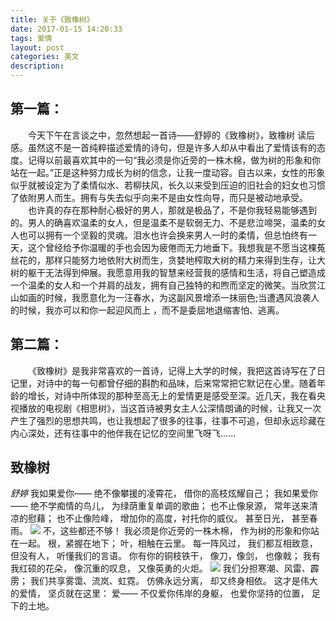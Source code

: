 ```yaml
---
title: 关于《致橡树》
date: 2017-01-15 14:20:33
tags: 爱情
layout: post
categories: 美文
description:
---
```

## 第一篇：
&emsp;&emsp;今天下午在言谈之中，忽然想起一首诗——舒婷的《致橡树》，致橡树 读后感。虽然这不是一首纯粹描述爱情的诗句，但是许多人却从中看出了爱情该有的态度。记得以前最喜欢其中的一句“我必须是你近旁的一株木棉，做为树的形象和你站在一起。”正是这种努力成长为树的信念，让我一度动容。自古以来，女性的形象似乎就被设定为了柔情似水、若柳扶风，长久以来受到压迫的旧社会的妇女也习惯了依附男人而生。拥有与失去似乎向来不是由女性向导，而只是被动地承受。
&emsp;&emsp;也许真的存在那种耐心极好的男人，那就是极品了，不是你我轻易能够遇到的。男人的确喜欢温柔的女人，但是温柔不是软弱无力、不是悲泣啼哭，温柔的女人也可以拥有一个坚毅的灵魂。泪水也许会换来男人一时的柔情，但总怕终有一天，这个曾经给予你温暖的手也会因为疲倦而无力地垂下。我想我是不愿当这棵菟丝花的，那样只能努力地依附大树而生，贪婪地榨取大树的精力来得到生存，让大树的躯干无法得到伸展。我愿意用我的智慧来经营我的感情和生活，将自己塑造成一个温柔的女人和一个并肩的战友，拥有自己独特的和煦而坚定的微笑。当欣赏江山如画的时候，我愿意化为一汪春水，为这副风景增添一抹丽色;当遭遇风浪袭人的时候，我亦可以和你一起迎风而上 ，而不是委屈地退缩害怕、逃离。
## 第二篇：
&emsp;&emsp;《致橡树》是我非常喜欢的一首诗，记得上大学的时候，我把这首诗写在了日记里，对诗中的每一句都曾仔细的斟酌和品味，后来常常把它默记在心里。随着年龄的增长，对诗中所体现的那种至高无上的爱情更是感受至深。近几天，我在看央视播放的电视剧《相思树》，当这首诗被男女主人公深情朗诵的时候，让我又一次产生了强烈的思想共鸣，也让我想起了很多的往事，往事不可追，但却永远珍藏在内心深处，还有往事中的他伴我在记忆的空间里飞呀飞......<!--more-->
## 致橡树
*舒婷*
我如果爱你——
绝不像攀援的凌霄花， 
借你的高枝炫耀自己；
我如果爱你—— 
绝不学痴情的鸟儿， 
为绿荫重复单调的歌曲； 
也不止像泉源， 
常年送来清凉的慰藉； 
也不止像险峰， 
增加你的高度，衬托你的威仪。 
甚至日光， 
甚至春雨。
![](/pic/mumian.jpg)
不，这些都还不够！ 
我必须是你近旁的一株木棉， 
作为树的形象和你站在一起。 
根，紧握在地下； 
叶，相触在云里。 
每一阵风过， 
我们都互相致意， 
但没有人， 
听懂我们的言语。 
你有你的铜枝铁干， 
像刀，像剑， 
也像戟； 
我有我红硕的花朵， 
像沉重的叹息， 
又像英勇的火炬。
![](/pic/oak.jpg)
我们分担寒潮、风雷、霹雳； 
我们共享雾霭、流岚、虹霓。 
仿佛永远分离， 
却又终身相依。 
这才是伟大的爱情， 
坚贞就在这里： 
爱—— 
不仅爱你伟岸的身躯， 
也爱你坚持的位置， 
足下的土地。